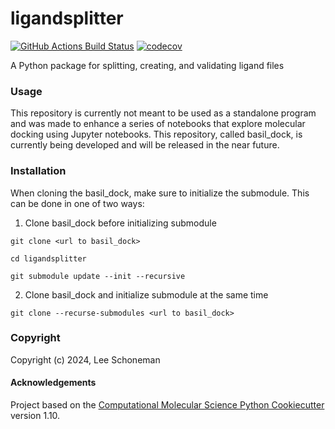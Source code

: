 ligandsplitter
==============================
[//]: # (Badges)
[![GitHub Actions Build Status](https://github.com/REPLACE_WITH_OWNER_ACCOUNT/ligandsplitter/workflows/CI/badge.svg)](https://github.com/REPLACE_WITH_OWNER_ACCOUNT/ligandsplitter/actions?query=workflow%3ACI)
[![codecov](https://codecov.io/gh/REPLACE_WITH_OWNER_ACCOUNT/ligandsplitter/branch/main/graph/badge.svg)](https://codecov.io/gh/REPLACE_WITH_OWNER_ACCOUNT/ligandsplitter/branch/main)


A Python package for splitting, creating, and validating ligand files

### Usage

This repository is currently not meant to be used as a standalone program and was made to enhance a series of notebooks that explore molecular docking using Jupyter notebooks. This repository, called basil_dock, is currently being developed and will be released in the near future.

### Installation

When cloning the basil_dock, make sure to initialize the submodule. This can be done in one of two ways:
1. Clone basil_dock before initializing submodule
```
git clone <url to basil_dock>
```
```
cd ligandsplitter
```
```
git submodule update --init --recursive
```
2. Clone basil_dock and initialize submodule at the same time
```
git clone --recurse-submodules <url to basil_dock>
```
### Copyright

Copyright (c) 2024, Lee Schoneman


#### Acknowledgements
 
Project based on the 
[Computational Molecular Science Python Cookiecutter](https://github.com/molssi/cookiecutter-cms) version 1.10.
